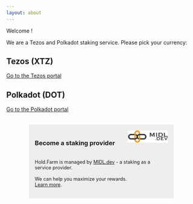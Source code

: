 ```yaml
---
layout: about
---
```


Welcome !

We are a Tezos and Polkadot staking service. Please pick your currency:

## Tezos (XTZ)

[Go to the Tezos portal](xtz.html)

## Polkadot (DOT)

[Go to the Polkadot portal](dot.html)  

<div style="text-align:center;margin-top:2rem;">
    <div class="midl-box" style="padding:1rem;text-align:left;width:70%;background-color:#EEEEEE;display:inline-block;">
    <a href="https://midl.dev/" target="_blank"><img style="width:30%;height:30%;float:right;margin:0rem;" src="/assets/MIDLLOGOBLCK.png"/></a>
    <h3>Become a staking provider</h3>
    <p style="font-size:90%;padding-top:1rem;">Hold.Farm is managed by <a href="https://midl.dev" target="_blank">MIDL.dev</a> - a staking as a service provider. </p>
    <p style="font-size:90%;padding-top:0.2rem;">We can help you maximize your rewards.
    <br/><a href="https://midl.dev/staas">Learn more</a>.</p>
    </div>
</div>